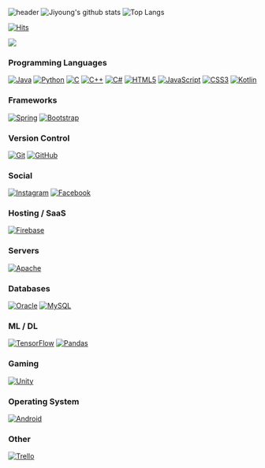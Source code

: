 ![header](https://capsule-render.vercel.app/api?type=waving&color=gradient&height=200&section=header&text=Jiyoung%20Kim&fontSize=70&fontColor=FFFFFF&animation=twinkling)
![Jiyoung's github stats](https://github-readme-stats.vercel.app/api?username=jiyeong1004&show_icons=true&hide_border=true&count_private=true)
![Top Langs](https://github-readme-stats.vercel.app/api/top-langs/?username=jiyeong1004&layout=compact&langs_count=81)

<!-- 방문자 수 -->
[![Hits](https://hits.seeyoufarm.com/api/count/incr/badge.svg?url=https%3A%2F%2Fgithub.com%2Fjiyeong1004&count_bg=%2379C83D&title_bg=%23555555&icon=&icon_color=%23E7E7E7&title=hits&edge_flat=false)](https://hits.seeyoufarm.com)

<a href="https://java-coding.tistory.com/"><img src="https://img.shields.io/badge/-Tistory-orange?style=for-the-square&logo=Tstory&logoColor=white"></a>

<!-- <a><img src="https://img.shields.io/badge/codingjy1004@naver.com-ABF200?style=flat-square&logo=Naver&logoColor=white"/></a> -->

### Programming Languages
<a href="" target="_blank"><img alt="Java" src="https://img.shields.io/badge/java-%23ED8B00.svg?&style=flat-square&logo=java&logoColor=white"/></a>
<a href="" target="_blank"><img alt="Python" src="https://img.shields.io/badge/python%20-%2314354C.svg?&style=flat-square&logo=python&logoColor=white"/></a>
<a href="" target="_blank"><img alt="C" src="https://img.shields.io/badge/c%20-%2300599C.svg?&style=flat-square&logo=c&logoColor=white"/></a>
<a href="" target="_blank"><img alt="C++" src="https://img.shields.io/badge/c++%20-%2300599C.svg?&style=flat-square&logo=c%2B%2B&ogoColor=white"/></a>
<a href="" target="_blank"><img alt="C#" src="https://img.shields.io/badge/c%23%20-%23239120.svg?&style=flat-square&logo=c-sharp&logoColor=white"/></a>
<a href="" target="_blank"><img alt="HTML5" src="https://img.shields.io/badge/html5%20-%23E34F26.svg?&style=flat-square&logo=html5&logoColor=white"/></a>
<a href="" target="_blank"><img alt="JavaScript" src="https://img.shields.io/badge/javascript%20-%23323330.svg?&style=flat-square&logo=javascript&logoColor=%23F7DF1E"/></a>
<a href="" target="_blank"><img alt="CSS3" src="https://img.shields.io/badge/css3%20-%231572B6.svg?&style=flat-square&logo=css3&logoColor=white"/></a>
<a href="" target="_blank"><img alt="Kotlin" src="https://img.shields.io/badge/kotlin-%230095D5.svg?&style=flat-square&logo=kotlin&logoColor=white"/></a>

### Frameworks
<a href="" target="_blank"><img alt="Spring" src="https://img.shields.io/badge/spring%20-%236DB33F.svg?&style=flat-square&logo=spring&logoColor=white"/></a>
<a href="" target="_blank"><img alt="Bootstrap" src="https://img.shields.io/badge/bootstrap%20-%23563D7C.svg?&style=flat-square&logo=bootstrap&logoColor=white"/></a>

<!--
### Design
<a href="" target="_blank"><img alt="Adobe" src="https://img.shields.io/badge/adobe%20-%23FF0000.svg?&style=for-the-badge&logo=adobe&logoColor=white"/></a>
<a href="" target="_blank"><img alt="Adobe Photoshop" src="https://img.shields.io/badge/adobe%20photoshop%20-%2331A8FF.svg?&style=for-the-badge&logo=adobe%20photoshop&logoColor=white"/></a> -->

### Version Control
<a href="" target="_blank"><img alt="Git" src="https://img.shields.io/badge/git%20-%23F05033.svg?&style=flat-square&logo=git&logoColor=white"/></a>
<a href="https://github.com/jiyeong1004" target="_blank"><img alt="GitHub" src="https://img.shields.io/badge/github%20-%23121011.svg?&style=flat-square&logo=github&logoColor=white"/></a>

### Social
<a href="https://www.instagram.com/jiyoung_0i/" target="_blank"><img alt="Instagram" src="https://img.shields.io/badge/<handle>%20-%23E4405F.svg?&style=flat-square&logo=Instagram&logoColor=white"/></a>
<a href="https://www.facebook.com/profile.php?id=100011407748472" target="_blank"><img alt="Facebook" src="https://img.shields.io/badge/Facebook%20-%231877F2.svg?&style=flat-square&logo=Facebook&logoColor=white"/></a>
<!-- <a href="" target="_blank"><img alt="Gmail" src="https://img.shields.io/badge/Gmail-D14836?style=flat-square&logo=gmail&logoColor=white" /></a>
<a href="" target="_blank"><img alt="Slack" src="https://img.shields.io/badge/Slack-4A154B?style=flat-square&logo=slack&logoColor=white" /></a>
<a href="" target="_blank"><img alt="Zoom" src="https://img.shields.io/badge/Zoom-2D8CFF?style=flat-square&logo=zoom&logoColor=white" /></a> -->

### Hosting / SaaS
<a href="" target="_blank"><img alt="Firebase" src="https://img.shields.io/badge/firebase%20-%23039BE5.svg?&style=flat-square&logo=firebase"/></a>

### Servers
<a href="" target="_blank"><img alt="Apache" src="https://img.shields.io/badge/apache%20-%23D42029.svg?&style=flat-square&logo=apache&logoColor=white"/></a>

### Databases
<a href="" target="_blank"><img alt="Oracle" src ="https://img.shields.io/badge/oracle%20-%23F00000.svg?&style=flat-square&logo=oracle&logoColor=white" /></a>
<a href="" target="_blank"><img alt="MySQL" src="https://img.shields.io/badge/mysql-%2300f.svg?&style=flat-square&logo=mysql&logoColor=white"/></a>

### ML / DL
<a href="" target="_blank"><img alt="TensorFlow" src="https://img.shields.io/badge/TensorFlow%20-%23FF6F00.svg?&style=flat-square&logo=TensorFlow&logoColor=white" /></a>
<a href="" target="_blank"><img alt="Pandas" src="https://img.shields.io/badge/pandas%20-%23150458.svg?&style=flat-square&logo=pandas&logoColor=white" /></a>

### Gaming
<a href="" target="_blank"><img alt="Unity" src="https://img.shields.io/badge/unity%20-%23000000.svg?&style=flat-square&logo=unity&logoColor=white"/></a>

<!--
### Store
<a href="" target="_blank"><img alt="Play Store" src="https://img.shields.io/badge/Google_Play-414141?style=flat-square&logo=google-play&logoColor=white" /></a>
<a href="" target="_blank"><img alt="App Store" src="https://img.shields.io/badge/App_Store-0D96F6?style=flat-square&logo=app-store&logoColor=white" /></a> -->

### Operating System
<a href="" target="_blank"><img alt="Android" src="https://img.shields.io/badge/Android-3DDC84?style=flat-square&logo=android&logoColor=white" /></a>

### Other
<a href="" target="_blank"><img alt="Trello" src="https://img.shields.io/badge/Trello%20-%23026AA7.svg?&style=flat-square&logo=Trello&logoColor=white"/></a>
